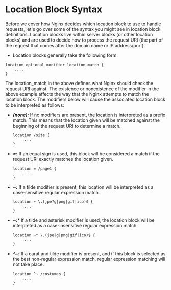 # Location Block Syntax

Before we cover how Nginx decides which location block to use to handle requests, let's go over some of the syntax you might see in location block definitions. Location blocks live within server blocks (or other location blocks) and are used to decide how to process the request URI (the part of the request that comes after the domain name or IP address/port).

- Location blocks generally take the following form:

```
location optional_modifier location_match {
    ....
}
```

The location_match in the above defines what Nginx should check the request URI against. The existence or nonexistence of the modifier in the above example affects the way that the Nginx attempts to match the location block. The modifiers below will cause the associated location block to be interpreted as follows:

- ***(none):*** If no modifiers are present, the location is interpreted as a prefix match. This means that the location given will be matched against the beginning of the request URI to determine a match.
	
	```
	location /site {
	    ....
	}
	```

- ***=:*** If an equal sign is used, this block will be considered a match if the request URI exactly matches the location given.

	```
	location = /page1 {
	    ....
	}
	```

- ***~:*** If a tilde modifier is present, this location will be interpreted as a case-sensitive regular expression match.

	```
	location ~ \.(jpe?g|png|gif|ico)$ {
	    ....
	}
	```

- ***~*:*** If a tilde and asterisk modifier is used, the location block will be interpreted as a case-insensitive regular expression match.

	```
	location ~* \.(jpe?g|png|gif|ico)$ {
	    ....
	}
	```

- ***^~:*** If a carat and tilde modifier is present, and if this block is selected as the best non-regular expression match, regular expression matching will not take place.

	```
	location ^~ /costumes {
	    ....
	}
	```
